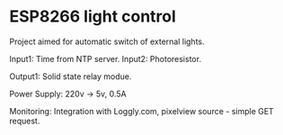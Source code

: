 # ESP8266 light control

Project aimed for automatic switch of external lights.

Input1: Time from NTP server.
Input2: Photoresistor.

Output1: Solid state relay modue.

Power Supply: 220v -> 5v, 0.5A

Monitoring: Integration with Loggly.com, pixelview source - simple GET request. 
